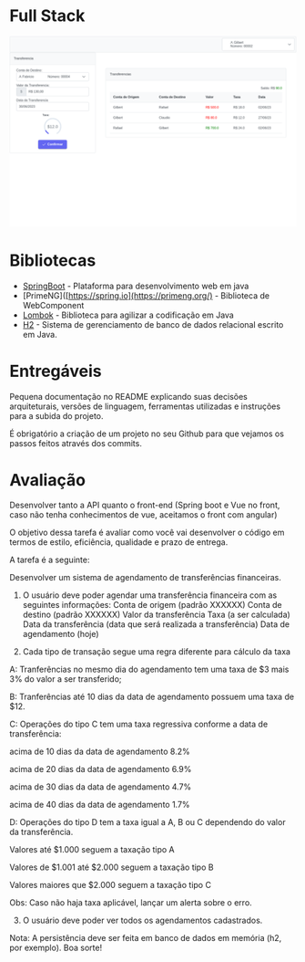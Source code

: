 # Full Stack

![Tela inicial](./tokiobanck.png)

# Bibliotecas

* [SpringBoot](https://spring.io) - Plataforma para desenvolvimento web em java
* [PrimeNG]([https://spring.io](https://primeng.org/) - Biblioteca de WebComponent
* [Lombok](https://projectlombok.org) - Biblioteca para agilizar a codificação em Java
* [H2](https://www.h2database.com) - Sistema de gerenciamento de banco de dados relacional escrito em Java.

# Entregáveis
 Pequena documentação no README explicando suas decisões arquiteturais, versões de linguagem,
ferramentas utilizadas e instruções para a subida do projeto.

 É obrigatório a criação de um projeto no seu Github para que vejamos os passos feitos
através dos commits.

# Avaliação

Desenvolver tanto a API quanto o front-end (Spring boot e Vue no front, caso não tenha conhecimentos de vue, aceitamos o front com angular)

O objetivo dessa tarefa é avaliar como você vai desenvolver o código em termos de estilo,
eficiência, qualidade e prazo de entrega.

A tarefa é a seguinte:

Desenvolver um sistema de agendamento de transferências financeiras.

1) O usuário deve poder agendar uma transferência financeira com as seguintes
 informações:
 Conta de origem (padrão XXXXXX)
 Conta de destino (padrão XXXXXX)
 Valor da transferência
 Taxa (a ser calculada)
 Data da transferência (data que será realizada a transferência)
 Data de agendamento (hoje)
 
2) Cada tipo de transação segue uma regra diferente para cálculo da taxa

 A: Tranferências no mesmo dia do agendamento tem uma taxa de $3 mais 3% do valor a
ser transferido;

B: Tranferências até 10 dias da data de agendamento possuem uma taxa de $12.

C: Operações do tipo C tem uma taxa regressiva conforme a data de
transferência:

 acima de 10 dias da data de agendamento 8.2%
 
 acima de 20 dias da data de agendamento 6.9%
 
 acima de 30 dias da data de agendamento 4.7%
 
 acima de 40 dias da data de agendamento 1.7%
 
 D: Operações do tipo D tem a taxa igual a A, B ou C dependendo do valor da
transferência.

 Valores até $1.000 seguem a taxação tipo A
 
 Valores de $1.001 até $2.000 seguem a taxação tipo B
 
 Valores maiores que $2.000 seguem a taxação tipo C
 
Obs: Caso não haja taxa aplicável, lançar um alerta sobre o erro.

3) O usuário deve poder ver todos os agendamentos cadastrados.

Nota: A persistência deve ser feita em banco de dados em memória (h2, por exemplo).
Boa sorte!


